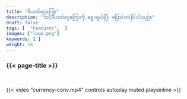 ```yaml
---
title: "ဖီယတ်ငွေကြေး"
description: "သင့်ဖီယတ်ငွေကြေးကို ရွေးချယ်ပြီး ပြောင်းလဲနိုင်ပါသည်။"
draft: false
tags: [  "Features",  ]
images: ["logo.png"]
keywords: [ ]
weight: 16
---
```


### {{< page-title >}} 
<!-- {{< page-description >}}  -->

<br>


{{< video "currency-conv.mp4" controls  autoplay muted playsinline >}}